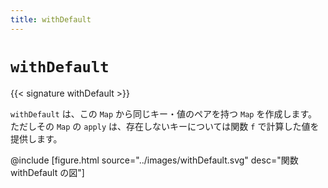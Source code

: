 ```yaml
---
title: withDefault
---
```


# `withDefault`

{{< signature withDefault >}}

`withDefault` は、この `Map` から同じキー・値のペアを持つ `Map` を作成します。
ただしその `Map` の `apply` は、存在しないキーについては関数 `f` で計算した値を提供します。

@include [figure.html source="../images/withDefault.svg" desc="関数 withDefault の図"]
